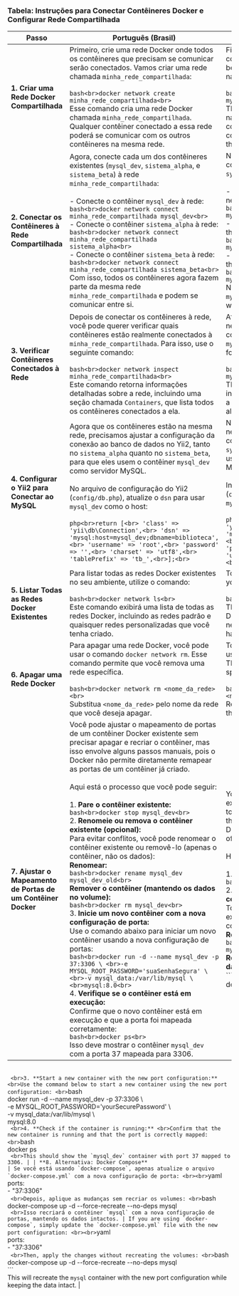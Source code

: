 ### Tabela: Instruções para Conectar Contêineres Docker e Configurar Rede Compartilhada

| Passo                                                         | Português (Brasil)                                                                                          | English (USA)                                                                                     |
|---------------------------------------------------------------|--------------------------------------------------------------------------------------------------------------|---------------------------------------------------------------------------------------------------|
| **1. Criar uma Rede Docker Compartilhada**                    | Primeiro, crie uma rede Docker onde todos os contêineres que precisam se comunicar serão conectados. Vamos criar uma rede chamada `minha_rede_compartilhada`: <br><br>```bash<br>docker network create minha_rede_compartilhada<br>``` <br>Esse comando cria uma rede Docker chamada `minha_rede_compartilhada`. Qualquer contêiner conectado a essa rede poderá se comunicar com os outros contêineres na mesma rede. | First, create a Docker network where all containers that need to communicate will be connected. Let's create a network named `my_shared_network`: <br><br>```bash<br>docker network create my_shared_network<br>``` <br>This command creates a Docker network named `my_shared_network`. Any container connected to this network will be able to communicate with other containers on the same network. |
| **2. Conectar os Contêineres à Rede Compartilhada**           | Agora, conecte cada um dos contêineres existentes (`mysql_dev`, `sistema_alpha`, e `sistema_beta`) à rede `minha_rede_compartilhada`: <br><br>- Conecte o contêiner `mysql_dev` à rede: <br>```bash<br>docker network connect minha_rede_compartilhada mysql_dev<br>``` <br>- Conecte o contêiner `sistema_alpha` à rede: <br>```bash<br>docker network connect minha_rede_compartilhada sistema_alpha<br>``` <br>- Conecte o contêiner `sistema_beta` à rede: <br>```bash<br>docker network connect minha_rede_compartilhada sistema_beta<br>``` <br>Com isso, todos os contêineres agora fazem parte da mesma rede `minha_rede_compartilhada` e podem se comunicar entre si. | Now, connect each of the existing containers (`mysql_dev`, `system_alpha`, and `system_beta`) to the `my_shared_network`: <br><br>- Connect the `mysql_dev` container to the network: <br>```bash<br>docker network connect my_shared_network mysql_dev<br>``` <br>- Connect the `system_alpha` container to the network: <br>```bash<br>docker network connect my_shared_network system_alpha<br>``` <br>- Connect the `system_beta` container to the network: <br>```bash<br>docker network connect my_shared_network system_beta<br>``` <br>Now, all containers are part of the same `my_shared_network` and can communicate with each other. |
| **3. Verificar Contêineres Conectados à Rede**                | Depois de conectar os contêineres à rede, você pode querer verificar quais contêineres estão realmente conectados à `minha_rede_compartilhada`. Para isso, use o seguinte comando: <br><br>```bash<br>docker network inspect minha_rede_compartilhada<br>``` <br>Este comando retorna informações detalhadas sobre a rede, incluindo uma seção chamada `Containers`, que lista todos os contêineres conectados a ela. | After connecting the containers to the network, you may want to verify which containers are actually connected to `my_shared_network`. To do so, use the following command: <br><br>```bash<br>docker network inspect my_shared_network<br>``` <br>This command returns detailed information about the network, including a section called `Containers`, which lists all containers connected to it. |
| **4. Configurar o Yii2 para Conectar ao MySQL**               | Agora que os contêineres estão na mesma rede, precisamos ajustar a configuração da conexão ao banco de dados no Yii2, tanto no `sistema_alpha` quanto no `sistema_beta`, para que eles usem o contêiner `mysql_dev` como servidor MySQL. <br><br>No arquivo de configuração do Yii2 (`config/db.php`), atualize o `dsn` para usar `mysql_dev` como o host: <br><br>```php<br>return [<br> 'class' => 'yii\db\Connection',<br> 'dsn' => 'mysql:host=mysql_dev;dbname=biblioteca',<br> 'username' => 'root',<br> 'password' => '',<br> 'charset' => 'utf8',<br> 'tablePrefix' => 'tb_',<br>];<br>``` | Now that the containers are on the same network, we need to adjust the database connection configuration in Yii2, both in `system_alpha` and `system_beta`, so they use the `mysql_dev` container as the MySQL server. <br><br>In the Yii2 configuration file (`config/db.php`), update the `dsn` to use `mysql_dev` as the host: <br><br>```php<br>return [<br> 'class' => 'yii\db\Connection',<br> 'dsn' => 'mysql:host=mysql_dev;dbname=library',<br> 'username' => 'root',<br> 'password' => '',<br> 'charset' => 'utf8',<br> 'tablePrefix' => 'tb_',<br>];<br>``` |
| **5. Listar Todas as Redes Docker Existentes**                | Para listar todas as redes Docker existentes no seu ambiente, utilize o comando: <br><br>```bash<br>docker network ls<br>``` <br>Este comando exibirá uma lista de todas as redes Docker, incluindo as redes padrão e quaisquer redes personalizadas que você tenha criado. | To list all existing Docker networks in your environment, use the command: <br><br>```bash<br>docker network ls<br>``` <br>This command will display a list of all Docker networks, including the default networks and any custom networks you have created. |
| **6. Apagar uma Rede Docker**                                 | Para apagar uma rede Docker, você pode usar o comando `docker network rm`. Esse comando permite que você remova uma rede específica. <br><br>```bash<br>docker network rm <nome_da_rede><br>``` <br>Substitua `<nome_da_rede>` pelo nome da rede que você deseja apagar. | To remove a Docker network, you can use the `docker network rm` command. This command allows you to remove a specific network. <br><br>```bash<br>docker network rm <network_name><br>``` <br>Replace `<network_name>` with the name of the network you want to delete. |
| **7. Ajustar o Mapeamento de Portas de um Contêiner Docker**  | Você pode ajustar o mapeamento de portas de um contêiner Docker existente sem precisar apagar e recriar o contêiner, mas isso envolve alguns passos manuais, pois o Docker não permite diretamente remapear as portas de um contêiner já criado. <br><br>Aqui está o processo que você pode seguir: <br><br>1. **Pare o contêiner existente:** <br>```bash<br>docker stop mysql_dev<br>``` <br>2. **Renomeie ou remova o contêiner existente (opcional):** <br>Para evitar conflitos, você pode renomear o contêiner existente ou removê-lo (apenas o contêiner, não os dados): <br>**Renomear:** <br>```bash<br>docker rename mysql_dev mysql_dev_old<br>``` <br>**Remover o contêiner (mantendo os dados no volume):** <br>```bash<br>docker rm mysql_dev<br>``` <br>3. **Inicie um novo contêiner com a nova configuração de porta:** <br>Use o comando abaixo para iniciar um novo contêiner usando a nova configuração de portas: <br>```bash<br>docker run -d --name mysql_dev -p 37:3306 \ <br>-e MYSQL_ROOT_PASSWORD='suaSenhaSegura' \ <br>-v mysql_data:/var/lib/mysql \ <br>mysql:8.0<br>``` <br>4. **Verifique se o contêiner está em execução:** <br>Confirme que o novo contêiner está em execução e que a porta foi mapeada corretamente: <br>```bash<br>docker ps<br>``` <br>Isso deve mostrar o contêiner `mysql_dev` com a porta 37 mapeada para 3306. | You can adjust the port mapping of an existing Docker container without having to delete and recreate the container, but this involves some manual steps as Docker does not allow direct remapping of ports for an already created container. <br><br>Here’s the process you can follow: <br><br>1. **Stop the existing container:** <br>```bash<br>docker stop mysql_dev<br>``` <br>2. **Rename or remove the existing container (optional):** <br>To avoid conflicts, you can rename the existing container or remove it (just the container, not the data): <br>**Rename:** <br>```bash<br>docker rename mysql_dev mysql_dev_old<br>``` <br>**Remove the container (keeping the data in the volume):** <br>```bash<br>docker rm mysql_dev

<br>``` <br>3. **Start a new container with the new port configuration:** <br>Use the command below to start a new container using the new port configuration: <br>```bash<br>docker run -d --name mysql_dev -p 37:3306 \ <br>-e MYSQL_ROOT_PASSWORD='yourSecurePassword' \ <br>-v mysql_data:/var/lib/mysql \ <br>mysql:8.0<br>``` <br>4. **Check if the container is running:** <br>Confirm that the new container is running and that the port is correctly mapped: <br>```bash<br>docker ps<br>``` <br>This should show the `mysql_dev` container with port 37 mapped to 3306. |
| **8. Alternativa: Docker Compose**                            | Se você está usando `docker-compose`, apenas atualize o arquivo `docker-compose.yml` com a nova configuração de porta: <br><br>```yaml<br>ports:<br> - "37:3306"<br>``` <br>Depois, aplique as mudanças sem recriar os volumes: <br>```bash<br>docker-compose up -d --force-recreate --no-deps mysql<br>``` <br>Isso recriará o contêiner `mysql` com a nova configuração de portas, mantendo os dados intactos. | If you are using `docker-compose`, simply update the `docker-compose.yml` file with the new port configuration: <br><br>```yaml<br>ports:<br> - "37:3306"<br>``` <br>Then, apply the changes without recreating the volumes: <br>```bash<br>docker-compose up -d --force-recreate --no-deps mysql<br>``` <br>This will recreate the `mysql` container with the new port configuration while keeping the data intact. |